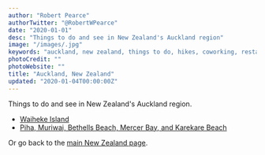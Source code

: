 ```yaml
---
author: "Robert Pearce"
authorTwitter: "@RobertWPearce"
date: "2020-01-01"
desc: "Things to do and see in New Zealand's Auckland region"
image: "/images/.jpg"
keywords: "auckland, new zealand, things to do, hikes, coworking, restaurants"
photoCredit: ""
photoWebsite: ""
title: "Auckland, New Zealand"
updated: "2020-01-04T00:00:00Z"
---
```


Things to do and see in New Zealand's Auckland region.

* [Waiheke Island](/new-zealand/auckland/waiheke-island.html)
* [Piha, Muriwai, Bethells Beach, Mercer Bay, and Karekare Beach](/new-zealand/auckland/piha-muriwai-bethells-beach-mercer-bay-karekare-beach.html)

Or go back to the [main New Zealand page](/new-zealand/index.html).
